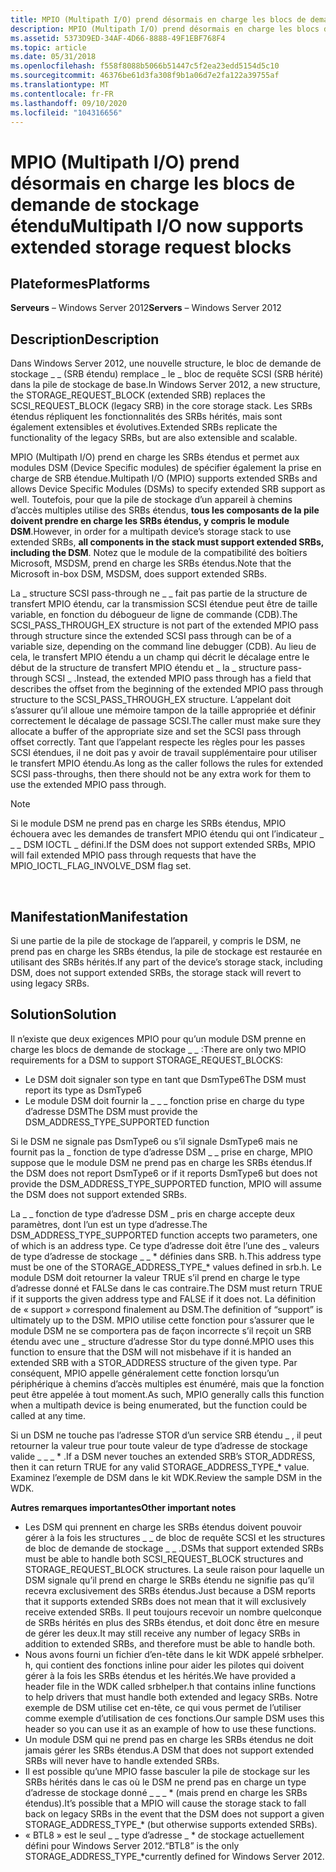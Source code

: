 ```yaml
---
title: MPIO (Multipath I/O) prend désormais en charge les blocs de demande de stockage étendu
description: MPIO (Multipath I/O) prend désormais en charge les blocs de demande de stockage étendu
ms.assetid: 5373D9ED-34AF-4D66-8888-49F1EBF768F4
ms.topic: article
ms.date: 05/31/2018
ms.openlocfilehash: f558f8088b5066b51447c5f2ea23edd5154d5c10
ms.sourcegitcommit: 46376be61d3fa308f9b1a06d7e2fa122a39755af
ms.translationtype: MT
ms.contentlocale: fr-FR
ms.lasthandoff: 09/10/2020
ms.locfileid: "104316656"
---
```

# <a name="multipath-io-now-supports-extended-storage-request-blocks"></a><span data-ttu-id="032e1-103">MPIO (Multipath I/O) prend désormais en charge les blocs de demande de stockage étendu</span><span class="sxs-lookup"><span data-stu-id="032e1-103">Multipath I/O now supports extended storage request blocks</span></span>

## <a name="platforms"></a><span data-ttu-id="032e1-104">Plateformes</span><span class="sxs-lookup"><span data-stu-id="032e1-104">Platforms</span></span>

<span data-ttu-id="032e1-105">**Serveurs** – Windows Server 2012</span><span class="sxs-lookup"><span data-stu-id="032e1-105">**Servers** – Windows Server 2012</span></span> 

## <a name="description"></a><span data-ttu-id="032e1-106">Description</span><span class="sxs-lookup"><span data-stu-id="032e1-106">Description</span></span>

<span data-ttu-id="032e1-107">Dans Windows Server 2012, une nouvelle structure, le bloc de demande de stockage \_ \_ (SRB étendu) remplace \_ le \_ bloc de requête SCSI (SRB hérité) dans la pile de stockage de base.</span><span class="sxs-lookup"><span data-stu-id="032e1-107">In Windows Server 2012, a new structure, the STORAGE\_REQUEST\_BLOCK (extended SRB) replaces the SCSI\_REQUEST\_BLOCK (legacy SRB) in the core storage stack.</span></span> <span data-ttu-id="032e1-108">Les SRBs étendus répliquent les fonctionnalités des SRBs hérités, mais sont également extensibles et évolutives.</span><span class="sxs-lookup"><span data-stu-id="032e1-108">Extended SRBs replicate the functionality of the legacy SRBs, but are also extensible and scalable.</span></span>

<span data-ttu-id="032e1-109">MPIO (Multipath I/O) prend en charge les SRBs étendus et permet aux modules DSM (Device Specific modules) de spécifier également la prise en charge de SRB étendue.</span><span class="sxs-lookup"><span data-stu-id="032e1-109">Multipath I/O (MPIO) supports extended SRBs and allows Device Specific Modules (DSMs) to specify extended SRB support as well.</span></span> <span data-ttu-id="032e1-110">Toutefois, pour que la pile de stockage d’un appareil à chemins d’accès multiples utilise des SRBs étendus, **tous les composants de la pile doivent prendre en charge les SRBs étendus, y compris le module DSM**.</span><span class="sxs-lookup"><span data-stu-id="032e1-110">However, in order for a multipath device’s storage stack to use extended SRBs, **all components in the stack must support extended SRBs, including the DSM**.</span></span> <span data-ttu-id="032e1-111">Notez que le module de la compatibilité des boîtiers Microsoft, MSDSM, prend en charge les SRBs étendus.</span><span class="sxs-lookup"><span data-stu-id="032e1-111">Note that the Microsoft in-box DSM, MSDSM, does support extended SRBs.</span></span>

<span data-ttu-id="032e1-112">La \_ structure SCSI pass-through ne \_ \_ fait pas partie de la structure de transfert MPIO étendu, car la transmission SCSI étendue peut être de taille variable, en fonction du débogueur de ligne de commande (CDB).</span><span class="sxs-lookup"><span data-stu-id="032e1-112">The SCSI\_PASS\_THROUGH\_EX structure is not part of the extended MPIO pass through structure since the extended SCSI pass through can be of a variable size, depending on the command line debugger (CDB).</span></span> <span data-ttu-id="032e1-113">Au lieu de cela, le transfert MPIO étendu a un champ qui décrit le décalage entre le début de la structure de transfert MPIO étendu et \_ la \_ structure pass-through SCSI \_ .</span><span class="sxs-lookup"><span data-stu-id="032e1-113">Instead, the extended MPIO pass through has a field that describes the offset from the beginning of the extended MPIO pass through structure to the SCSI\_PASS\_THROUGH\_EX structure.</span></span> <span data-ttu-id="032e1-114">L’appelant doit s’assurer qu’il alloue une mémoire tampon de la taille appropriée et définir correctement le décalage de passage SCSI.</span><span class="sxs-lookup"><span data-stu-id="032e1-114">The caller must make sure they allocate a buffer of the appropriate size and set the SCSI pass through offset correctly.</span></span> <span data-ttu-id="032e1-115">Tant que l’appelant respecte les règles pour les passes SCSI étendues, il ne doit pas y avoir de travail supplémentaire pour utiliser le transfert MPIO étendu.</span><span class="sxs-lookup"><span data-stu-id="032e1-115">As long as the caller follows the rules for extended SCSI pass-throughs, then there should not be any extra work for them to use the extended MPIO pass through.</span></span>

> [!Note]  
> <span data-ttu-id="032e1-116">Si le module DSM ne prend pas en charge les SRBs étendus, MPIO échouera avec les demandes de transfert MPIO étendu qui ont l’indicateur \_ \_ \_ DSM IOCTL \_ défini.</span><span class="sxs-lookup"><span data-stu-id="032e1-116">If the DSM does not support extended SRBs, MPIO will fail extended MPIO pass through requests that have the MPIO\_IOCTL\_FLAG\_INVOLVE\_DSM flag set.</span></span>

 

## <a name="manifestation"></a><span data-ttu-id="032e1-117">Manifestation</span><span class="sxs-lookup"><span data-stu-id="032e1-117">Manifestation</span></span>

<span data-ttu-id="032e1-118">Si une partie de la pile de stockage de l’appareil, y compris le DSM, ne prend pas en charge les SRBs étendus, la pile de stockage est restaurée en utilisant des SRBs hérités.</span><span class="sxs-lookup"><span data-stu-id="032e1-118">If any part of the device’s storage stack, including DSM, does not support extended SRBs, the storage stack will revert to using legacy SRBs.</span></span>

## <a name="solution"></a><span data-ttu-id="032e1-119">Solution</span><span class="sxs-lookup"><span data-stu-id="032e1-119">Solution</span></span>

<span data-ttu-id="032e1-120">Il n’existe que deux exigences MPIO pour qu’un module DSM prenne en charge les blocs de demande de stockage \_ \_ :</span><span class="sxs-lookup"><span data-stu-id="032e1-120">There are only two MPIO requirements for a DSM to support STORAGE\_REQUEST\_BLOCKS:</span></span>

-   <span data-ttu-id="032e1-121">Le DSM doit signaler son type en tant que DsmType6</span><span class="sxs-lookup"><span data-stu-id="032e1-121">The DSM must report its type as DsmType6</span></span>
-   <span data-ttu-id="032e1-122">Le module DSM doit fournir la \_ \_ \_ fonction prise en charge du type d’adresse DSM</span><span class="sxs-lookup"><span data-stu-id="032e1-122">The DSM must provide the DSM\_ADDRESS\_TYPE\_SUPPORTED function</span></span>

<span data-ttu-id="032e1-123">Si le DSM ne signale pas DsmType6 ou s’il signale DsmType6 mais ne fournit pas la \_ fonction de type d’adresse DSM \_ \_ prise en charge, MPIO suppose que le module DSM ne prend pas en charge les SRBs étendus.</span><span class="sxs-lookup"><span data-stu-id="032e1-123">If the DSM does not report DsmType6 or if it reports DsmType6 but does not provide the DSM\_ADDRESS\_TYPE\_SUPPORTED function, MPIO will assume the DSM does not support extended SRBs.</span></span>

<span data-ttu-id="032e1-124">La \_ \_ fonction de type d’adresse DSM \_ pris en charge accepte deux paramètres, dont l’un est un type d’adresse.</span><span class="sxs-lookup"><span data-stu-id="032e1-124">The DSM\_ADDRESS\_TYPE\_SUPPORTED function accepts two parameters, one of which is an address type.</span></span> <span data-ttu-id="032e1-125">Ce type d’adresse doit être l’une des \_ valeurs de type d’adresse de stockage \_ \_ \* définies dans SRB. h.</span><span class="sxs-lookup"><span data-stu-id="032e1-125">This address type must be one of the STORAGE\_ADDRESS\_TYPE\_\* values defined in srb.h.</span></span> <span data-ttu-id="032e1-126">Le module DSM doit retourner la valeur TRUE s’il prend en charge le type d’adresse donné et FALSe dans le cas contraire.</span><span class="sxs-lookup"><span data-stu-id="032e1-126">The DSM must return TRUE if it supports the given address type and FALSE if it does not.</span></span> <span data-ttu-id="032e1-127">La définition de « support » correspond finalement au DSM.</span><span class="sxs-lookup"><span data-stu-id="032e1-127">The definition of “support” is ultimately up to the DSM.</span></span> <span data-ttu-id="032e1-128">MPIO utilise cette fonction pour s’assurer que le module DSM ne se comportera pas de façon incorrecte s’il reçoit un SRB étendu avec une \_ structure d’adresse Stor du type donné.</span><span class="sxs-lookup"><span data-stu-id="032e1-128">MPIO uses this function to ensure that the DSM will not misbehave if it is handed an extended SRB with a STOR\_ADDRESS structure of the given type.</span></span> <span data-ttu-id="032e1-129">Par conséquent, MPIO appelle généralement cette fonction lorsqu’un périphérique à chemins d’accès multiples est énuméré, mais que la fonction peut être appelée à tout moment.</span><span class="sxs-lookup"><span data-stu-id="032e1-129">As such, MPIO generally calls this function when a multipath device is being enumerated, but the function could be called at any time.</span></span>

<span data-ttu-id="032e1-130">Si un DSM ne touche pas l’adresse STOR d’un service SRB étendu \_ , il peut retourner la valeur true pour toute valeur de type d’adresse de stockage valide \_ \_ \_ \* .</span><span class="sxs-lookup"><span data-stu-id="032e1-130">If a DSM never touches an extended SRB’s STOR\_ADDRESS, then it can return TRUE for any valid STORAGE\_ADDRESS\_TYPE\_\* value.</span></span> <span data-ttu-id="032e1-131">Examinez l’exemple de DSM dans le kit WDK.</span><span class="sxs-lookup"><span data-stu-id="032e1-131">Review the sample DSM in the WDK.</span></span>

<span data-ttu-id="032e1-132">**Autres remarques importantes**</span><span class="sxs-lookup"><span data-stu-id="032e1-132">**Other important notes**</span></span>

-   <span data-ttu-id="032e1-133">Les DSM qui prennent en charge les SRBs étendus doivent pouvoir gérer à la fois les structures \_ \_ de bloc de requête SCSI et les structures de bloc de demande de stockage \_ \_ .</span><span class="sxs-lookup"><span data-stu-id="032e1-133">DSMs that support extended SRBs must be able to handle both SCSI\_REQUEST\_BLOCK structures and STORAGE\_REQUEST\_BLOCK structures.</span></span> <span data-ttu-id="032e1-134">La seule raison pour laquelle un DSM signale qu’il prend en charge le SRBs étendu ne signifie pas qu’il recevra exclusivement des SRBs étendus.</span><span class="sxs-lookup"><span data-stu-id="032e1-134">Just because a DSM reports that it supports extended SRBs does not mean that it will exclusively receive extended SRBs.</span></span> <span data-ttu-id="032e1-135">Il peut toujours recevoir un nombre quelconque de SRBs hérités en plus des SRBs étendus, et doit donc être en mesure de gérer les deux.</span><span class="sxs-lookup"><span data-stu-id="032e1-135">It may still receive any number of legacy SRBs in addition to extended SRBs, and therefore must be able to handle both.</span></span>
-   <span data-ttu-id="032e1-136">Nous avons fourni un fichier d’en-tête dans le kit WDK appelé srbhelper. h, qui contient des fonctions inline pour aider les pilotes qui doivent gérer à la fois les SRBs étendus et les hérités.</span><span class="sxs-lookup"><span data-stu-id="032e1-136">We have provided a header file in the WDK called srbhelper.h that contains inline functions to help drivers that must handle both extended and legacy SRBs.</span></span> <span data-ttu-id="032e1-137">Notre exemple de DSM utilise cet en-tête, ce qui vous permet de l’utiliser comme exemple d’utilisation de ces fonctions.</span><span class="sxs-lookup"><span data-stu-id="032e1-137">Our sample DSM uses this header so you can use it as an example of how to use these functions.</span></span>
-   <span data-ttu-id="032e1-138">Un module DSM qui ne prend pas en charge les SRBs étendus ne doit jamais gérer les SRBs étendus.</span><span class="sxs-lookup"><span data-stu-id="032e1-138">A DSM that does not support extended SRBs will never have to handle extended SRBs.</span></span>
-   <span data-ttu-id="032e1-139">Il est possible qu’une MPIO fasse basculer la pile de stockage sur les SRBs hérités dans le cas où le DSM ne prend pas en charge un type d’adresse de stockage donné \_ \_ \_ \* (mais prend en charge les SRBs étendus).</span><span class="sxs-lookup"><span data-stu-id="032e1-139">It’s possible that a MPIO will cause the storage stack to fall back on legacy SRBs in the event that the DSM does not support a given STORAGE\_ADDRESS\_TYPE\_\* (but otherwise supports extended SRBs).</span></span>
-   <span data-ttu-id="032e1-140">« BTL8 » est le seul \_ \_ type d’adresse \_ \* de stockage actuellement défini pour Windows Server 2012.</span><span class="sxs-lookup"><span data-stu-id="032e1-140">“BTL8” is the only STORAGE\_ADDRESS\_TYPE\_\*currently defined for Windows Server 2012.</span></span>

 

 




